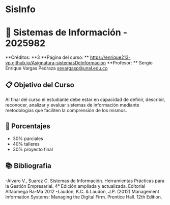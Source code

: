 # SisInfo
# 🧠 Sistemas de Información - 2025982
**Créditos: **3
**Página del curso: ** https://enrique213-vp.github.io/Asignatura-sistemasDeInformacion
**Profesor: ** Sergio Enrique Vargas Pedraza [sevargasp@unal.edu.co](sevargasp@unal.edu.co)

## 📋 Objetivo del Curso
Al final del curso el estudiante debe estar en capacidad de definir, describir, reconocer, analizar y evaluar sistemas de información mediante metodologías que faciliten la comprensión de los mismos.

## 📃 Porcentajes
- 30% parciales
- 40% talleres
- 30% proyecto final

## 📚 Bibliografia
-Alvaro V., Suarez C. Sistemas de Información. Herramientas Prácticas para la Gestión Empresarial. 4ª Edición ampliada y actualizada. Editorial Alfaomega Ra-Ma 2012
-Laudon, K.C. & Laudon, J.P. (2012) Management Information Systems: Managing the Digital Firm. Prentice Hall. 12th Edition.
